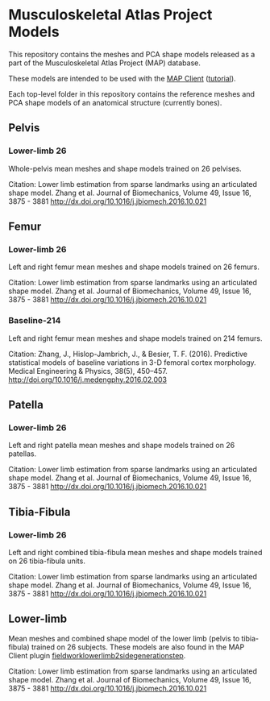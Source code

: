 # Musculoskeletal Atlas Project Models

This repository contains the meshes and PCA shape models released as a part of the Musculoskeletal Atlas Project (MAP) database.

These models are intended to be used with the [MAP Client](https://map-client.readthedocs.io/en/latest/index.html) ([tutorial](http://map-client-fai-workshop.readthedocs.io/en/latest/index.html)).

Each top-level folder in this repository contains the reference meshes and PCA shape models of an anatomical structure (currently bones).

## Pelvis

### Lower-limb 26
Whole-pelvis mean meshes and shape models trained on 26 pelvises. 

Citation: Lower limb estimation from sparse landmarks using an articulated shape model. Zhang et al. Journal of Biomechanics, Volume 49, Issue 16, 3875 - 3881 http://dx.doi.org/10.1016/j.jbiomech.2016.10.021

## Femur

### Lower-limb 26
Left and right femur mean meshes and shape models trained on 26 femurs. 

Citation: Lower limb estimation from sparse landmarks using an articulated shape model. Zhang et al. Journal of Biomechanics, Volume 49, Issue 16, 3875 - 3881 http://dx.doi.org/10.1016/j.jbiomech.2016.10.021

### Baseline-214
Left and right femur mean meshes and shape models trained on 214 femurs. 

Citation: Zhang, J., Hislop-Jambrich, J., & Besier, T. F. (2016). Predictive statistical models of baseline variations in 3-D femoral cortex morphology. Medical Engineering & Physics, 38(5), 450–457. http://doi.org/10.1016/j.medengphy.2016.02.003

## Patella

### Lower-limb 26
Left and right patella mean meshes and shape models trained on 26 patellas.

Citation: Lower limb estimation from sparse landmarks using an articulated shape model. Zhang et al. Journal of Biomechanics, Volume 49, Issue 16, 3875 - 3881 http://dx.doi.org/10.1016/j.jbiomech.2016.10.021

## Tibia-Fibula

### Lower-limb 26
Left and right combined tibia-fibula mean meshes and shape models trained on 26 tibia-fibula units.

Citation: Lower limb estimation from sparse landmarks using an articulated shape model. Zhang et al. Journal of Biomechanics, Volume 49, Issue 16, 3875 - 3881 http://dx.doi.org/10.1016/j.jbiomech.2016.10.021

## Lower-limb

Mean meshes and combined shape model of the lower limb (pelvis to tibia-fibula) trained on 26 subjects. These models are also found in the MAP Client plugin [fieldworklowerlimb2sidegenerationstep](https://github.com/mapclient-plugins/fieldworklowerlimb2sidegenerationstep).

Citation: Lower limb estimation from sparse landmarks using an articulated shape model. Zhang et al. Journal of Biomechanics, Volume 49, Issue 16, 3875 - 3881 http://dx.doi.org/10.1016/j.jbiomech.2016.10.021


